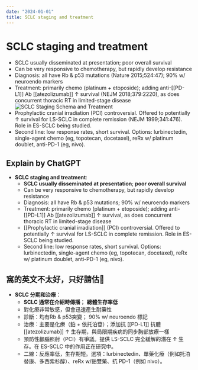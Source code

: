 ```yaml
---
date: "2024-01-01"
title: SCLC staging and treatment
---
```


# SCLC staging and treatment

* SCLC usually disseminated at presentation; poor overall survival
* Can be very responsive to chemotherapy, but rapidly develop resistance
* Diagnosis: all have Rb & p53 mutations (Nature 2015;524:47); 90% w/ neuroendo markers
* Treatment: primarily chemo (platinum + etoposide); adding anti-[[PD-L1]] Ab [[atezolizumab]]
↑ survival (NEJM 2018;379:2220), as does concurrent thoracic RT in limited-stage disease
![SCLC Staging Schema and Treatment](https://i.imgur.com/KhoAVhU.png)
* Prophylactic cranial irradiation (PCI) controversial. Offered to potentially ↑ survival for LS-SCLC in complete remission (NEJM 1999;341:476). Role in ES-SCLC being studied.
* Second line: low response rates, short survival. Options: lurbinectedin, single-agent chemo (eg, topotecan, docetaxel), reRx w/ platinum doublet, anti-PD-1 (eg, nivo).


## Explain by ChatGPT


- **SCLC staging and treatment**: 
  - **SCLC usually disseminated at presentation**; **poor overall survival**
  - Can be very responsive to chemotherapy, but rapidly develop resistance
  - Diagnosis: all have Rb & p53 mutations; 90% w/ neuroendo markers
  - Treatment: primarily chemo (platinum + etoposide); adding anti-[[PD-L1]] Ab [[atezolizumab]]
↑ survival, as does concurrent thoracic RT in limited-stage disease
  - [[Prophylactic cranial irradiation]] (PCI) controversial. Offered to potentially ↑ survival for LS-SCLC in complete remission. Role in ES-SCLC being studied.
  - Second line: low response rates, short survival. Options: lurbinectedin, single-agent chemo (eg, topotecan, docetaxel), reRx w/ platinum doublet, anti-PD-1 (eg, nivo).

## 窩的英文不太好，只好請估🐶

- **SCLC 分期和治療**：
  - **SCLC 通常在介紹時傳播**； **總體生存率低**
  - 對化療非常敏感，但會迅速產生耐藥性
  - 診斷：均有Rb & p53突變； 90% w/ neuroendo 標記
  - 治療：主要是化療（鉑 + 依托泊苷）；添加抗 [[PD-L1]] 抗體 [[atezolizumab]]
↑ 生存期，與局限期疾病的同步胸部放療一樣
  - 預防性顱腦照射（PCI）有爭議。提供 LS-SCLC 完全緩解的潛在 ↑ 生存。在 ES-SCLC 中的作用正在研究中。
  - 二線：反應率低，生存期短。選項：lurbinectedin、單藥化療（例如托泊替康、多西紫杉醇）、reRx w/鉑雙藥、抗 PD-1（例如 nivo）。
